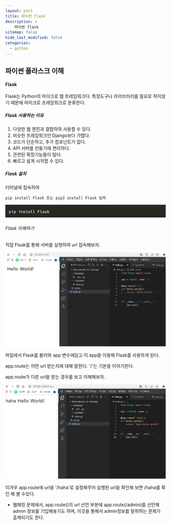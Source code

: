 ```yaml
---
layout: post
title: 파이썬 flask
description: >
    파이썬 flask
sitemap: false
hide_last_modified: false
categories:
  - python
---
```


## 파이썬 플라스크 이해

#### Flask

Flask는 Python의 마이크로 웹 프레임워크다.
특정도구나 라이브러리를 필요로 하지않기 때문에 마이크로 프레임워크로 분류한다.

##### Flask 사용하는 이유
1. 다양한 웹 엔진과 결합하여 사용할 수 있다.
2. 비슷한 프레임워크인 Django보다 가볍다.
3. 코드가 단순하고, 추가 컴포넌트가 없다.
4. API 서버를 만들기에 편리하다.
5. 관련된 확장기능들이 많다.
6. 빠르고 쉽게 시작할 수 있다.

##### Flask 설치

터미널에 접속하여
~~~
pip install Flask 또는 pip3 install Flask 입력
~~~
![flask0](/assets/img/flask/flask0.PNG)

###### Flask 이해하기

직접 Flsak를 통해 서버를 실행하여 url 접속해보자.

![flask1](/assets/img/flask/flask1.PNG)

파일에서 Flask를 불러와 app 변수에담고 이 app을 이용해 Flask를 사용하게 된다.

app.route는 어떤 url 받는지에 대해 말한다.
'/'는 기본을 이야기한다.

app.route가 다른 url을 받는 경우를 보고 이해해보자.

![flask2](/assets/img/flask/flask2.PNG)

이겨우 app.route에 url을 '/haha'로 설정해주어 실행된 url을 확인해 보면 /haha를 확인 해 볼 수있다.

* 웹해킹 문제에서, app.route()의 url 선언 부분에
app.route(/admin)를 선언해 admin 정보를 기입해놓기도 하며, 이것을 통해서 admin정보를 탈취하는 문제가 출제되기도 한다.
